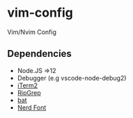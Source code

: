 # vim-config
Vim/Nvim Config

## Dependencies
- Node.JS =>12
- Debugger (e.g vscode-node-debug2)
- [iTerm2](https://iterm2.com/)
- [RipGrep](https://github.com/BurntSushi/ripgrep)
- [bat](https://github.com/sharkdp/bat)
- [Nerd Font](https://github.com/ryanoasis/nerd-fonts#font-installation)
